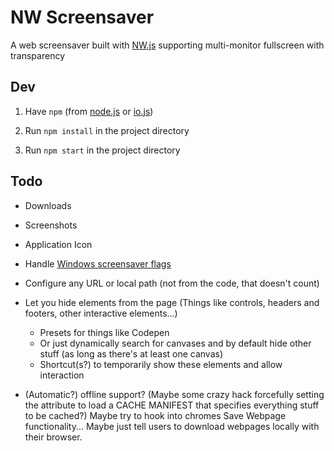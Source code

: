 
# NW Screensaver

A web screensaver built with [NW.js](http://nwjs.io/)
supporting multi-monitor fullscreen
with transparency


## Dev

1. Have `npm` (from [node.js](http://nodejs.org/) or [io.js](http://iojs.org/))

2. Run `npm install` in the project directory

3. Run `npm start` in the project directory


## Todo

* Downloads

* Screenshots

* Application Icon

* Handle [Windows screensaver flags](https://support.microsoft.com/kb/182383)

* Configure any URL or local path
  (not from the code, that doesn't count)

* Let you hide elements from the page
  (Things like controls,
  headers and footers,
  other interactive elements...)
  * Presets for things like Codepen
  * Or just dynamically search for canvases
    and by default hide other stuff
    (as long as there's at least one canvas)
  * Shortcut(s?) to temporarily show these elements and allow interaction


* (Automatic?) offline support?
  (Maybe some crazy hack
  forcefully setting the <html manifest> attribute
  to load a CACHE MANIFEST that specifies everything stuff to be cached?)
  Maybe try to hook into chromes Save Webpage functionality...
  Maybe just tell users to download webpages locally with their browser.


